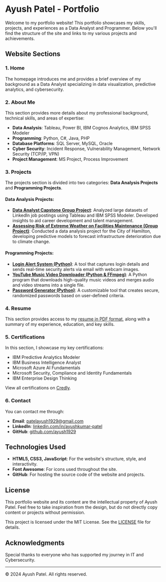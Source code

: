 # Ayush Patel - Portfolio

Welcome to my portfolio website! This portfolio showcases my skills, projects, and experiences as a Data Analyst and Programmer. Below you'll find the structure of the site and links to my various projects and achievements.

## Website Sections

### 1. Home
The homepage introduces me and provides a brief overview of my background as a Data Analyst specializing in data visualization, predictive analytics, and cybersecurity.

### 2. About Me
This section provides more details about my professional background, technical skills, and areas of expertise:
- **Data Analysis**: Tableau, Power BI, IBM Cognos Analytics, IBM SPSS Modeler
- **Programming**: Python, C#, Java, PHP
- **Database Platforms**: SQL Server, MySQL, Oracle
- **Cyber Security**: Incident Response, Vulnerability Management, Network Security (TCP/IP, VPN)
- **Project Management**: MS Project, Process Improvement

### 3. Projects
The projects section is divided into two categories: **Data Analysis Projects** and **Programming Projects**.

#### Data Analysis Projects:
- **[Data Analyst Capstone Group Project](https://github.com/ayush1929/Data_Analyst_Capstone)**: Analyzed large datasets of LinkedIn job postings using Tableau and IBM SPSS Modeler. Developed insights to aid career development and talent management.
- **[Assessing Risk of Extreme Weather on Facilities Maintenance (Group Project)](https://github.com/ayush1929/HEAD_2024/blob/main/Team11-HeadCompetition-FinalPoster.pdf)**: Conducted a data analysis project for the City of Hamilton, developing predictive models to forecast infrastructure deterioration due to climate change.

#### Programming Projects:
- **[Login Alert System (Python)](https://github.com/ayush1929/Login-Alert-System)**: A tool that captures login details and sends real-time security alerts via email with webcam images.
- **[YouTube Music Video Downloader (Python & FFmpeg)](https://github.com/ayush1929/YouTube-Downloader)**: A Python program that downloads high-quality music videos and merges audio and video streams into a single file.
- **[Password Generator (Python)](https://github.com/ayush1929/Password-Generator)**: A customizable tool that creates secure, randomized passwords based on user-defined criteria.

### 4. Resume
This section provides access to my [resume in PDF format](Ayush_Patel_Resume.pdf), along with a summary of my experience, education, and key skills.

### 5. Certifications
In this section, I showcase my key certifications:
- IBM Predictive Analytics Modeler
- IBM Business Intelligence Analyst
- Microsoft Azure AI Fundamentals
- Microsoft Security, Compliance and Identity Fundamentals
- IBM Enterprise Design Thinking

View all certifications on [Credly](https://www.credly.com/users/ayushkumar-vinodkumar-patel).

### 6. Contact
You can contact me through:
- **Email**: [patelayush1929@gmail.com](mailto:patelayush1929@gmail.com)
- **LinkedIn**: [linkedin.com/in/ayushkumar-patel](https://linkedin.com/in/ayushkumar-patel)
- **GitHub**: [github.com/ayush1929](https://github.com/ayush1929)

## Technologies Used
- **HTML5, CSS3, JavaScript**: For the website's structure, style, and interactivity.
- **Font Awesome**: For icons used throughout the site.
- **GitHub**: For hosting the source code of the website and projects.

## License
This portfolio website and its content are the intellectual property of Ayush Patel. Feel free to take inspiration from the design, but do not directly copy content or projects without permission.

This project is licensed under the MIT License. See the [LICENSE](LICENSE) file for details.

## Acknowledgments

Special thanks to everyone who has supported my journey in IT and Cybersecurity.

---

© 2024 Ayush Patel. All rights reserved.
